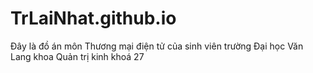 # TrLaiNhat.github.io
Đây là đồ án môn Thương mại điện tử của sinh viên trường Đại học Văn Lang khoa Quản trị kinh khoá 27
